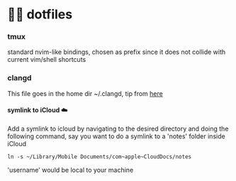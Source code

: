 # 🥡🥢 dotfiles

### tmux

standard nvim-like bindings, <c-t> chosen as prefix since it does not collide with current vim/shell shortcuts

### clangd

This file goes in the home dir ~/.clangd, tip from
[here](https://stackoverflow.com/questions/73758291/is-there-a-way-to-specify-the-c-standard-of-clangd-without-recompiling-it)

#### symlink to iCloud ☁️

Add a symlink to icloud by navigating to the desired directory and doing the following
command, say you want to do a symlink to a 'notes' folder inside iCloud

```
ln -s ~/Library/Mobile Documents/com~apple~CloudDocs/notes
```

'username' would be local to your machine

